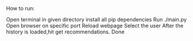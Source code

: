 How to run:

Open terminal in given directory
install all pip dependencies
Run ./main.py
Open browser on specific port
Reload webpage
Select the user
After the history is loaded,hit get recommendations.
Done

